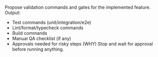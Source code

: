 Propose validation commands and gates for the implemented feature.
Output:

- Test commands (unit/integration/e2e)
- Lint/format/typecheck commands
- Build commands
- Manual QA checklist (if any)
- Approvals needed for risky steps (WHY)
  Stop and wait for approval before running anything.
